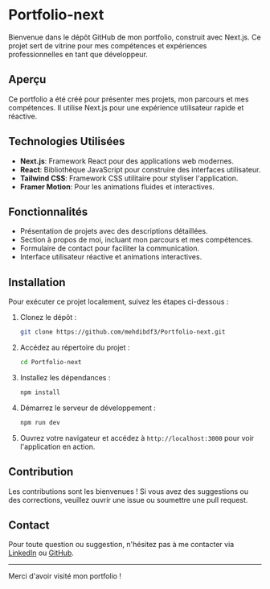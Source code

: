 # Portfolio-next

Bienvenue dans le dépôt GitHub de mon portfolio, construit avec Next.js. Ce projet sert de vitrine pour mes compétences et expériences professionnelles en tant que développeur.

## Aperçu

Ce portfolio a été créé pour présenter mes projets, mon parcours et mes compétences. Il utilise Next.js pour une expérience utilisateur rapide et réactive.

## Technologies Utilisées

- **Next.js**: Framework React pour des applications web modernes.
- **React**: Bibliothèque JavaScript pour construire des interfaces utilisateur.
- **Tailwind CSS**: Framework CSS utilitaire pour styliser l'application.
- **Framer Motion**: Pour les animations fluides et interactives.

## Fonctionnalités

- Présentation de projets avec des descriptions détaillées.
- Section à propos de moi, incluant mon parcours et mes compétences.
- Formulaire de contact pour faciliter la communication.
- Interface utilisateur réactive et animations interactives.

## Installation

Pour exécuter ce projet localement, suivez les étapes ci-dessous :

1. Clonez le dépôt :

    ```bash
    git clone https://github.com/mehdibdf3/Portfolio-next.git
    ```

2. Accédez au répertoire du projet :

    ```bash
    cd Portfolio-next
    ```

3. Installez les dépendances :

    ```bash
    npm install
    ```

4. Démarrez le serveur de développement :

    ```bash
    npm run dev
    ```

5. Ouvrez votre navigateur et accédez à `http://localhost:3000` pour voir l'application en action.


## Contribution

Les contributions sont les bienvenues ! Si vous avez des suggestions ou des corrections, veuillez ouvrir une issue ou soumettre une pull request.

## Contact

Pour toute question ou suggestion, n'hésitez pas à me contacter via [LinkedIn](https://www.linkedin.com/in/mehdi-boudiaf-34ab69235/) ou [GitHub](https://github.com/mehdibdf3).

---

Merci d'avoir visité mon portfolio !

